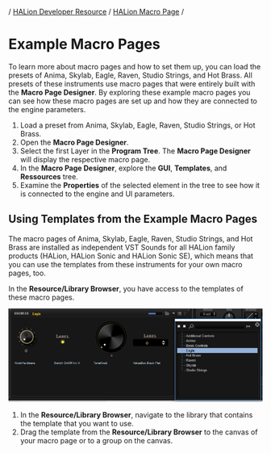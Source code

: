 / [HALion Developer Resource](../../HALion-Developer-Resource.md) / [HALion Macro Page](./HALion-Macro-Page.md) /

# Example Macro Pages

To learn more about macro pages and how to set them up, you can load the presets of Anima, Skylab, Eagle, Raven, Studio Strings, and Hot Brass. All presets of these instruments use macro pages that were entirely built with the **Macro Page Designer**. By exploring these example macro pages you can see how these macro pages are set up and how they are connected to the engine parameters.

1. Load a preset from Anima, Skylab, Eagle, Raven, Studio Strings, or Hot Brass.
1. Open the **Macro Page Designer**.
1. Select the first Layer in the **Program Tree**. The **Macro Page Designer** will display the respective macro page.
1. In the **Macro Page Designer**, explore the **GUI**, **Templates**, and **Ressources** tree.
1. Examine the **Properties** of the selected element in the tree to see how it is connected to the engine and UI parameters.

## Using Templates from the Example Macro Pages

The macro pages of Anima, Skylab, Eagle, Raven, Studio Strings, and Hot Brass are installed as independent VST Sounds for all HALion family products (HALion, HALion Sonic and HALion Sonic SE), which means that you can use the templates from these instruments for your own macro pages, too.

In the **Resource/Library Browser**, you have access to the templates of these macro pages.

![Library Location Eagle Controls](../images/LibraryLocationsEagle.PNG)

1. In the **Resource/Library Browser**, navigate to the library that contains the template that you want to use.
1. Drag the template from the **Resource/Library Browser** to the canvas of your macro page or to a group on the canvas.
